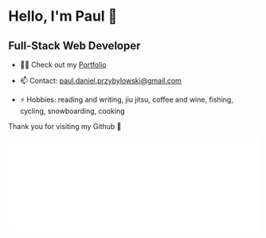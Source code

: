 # Hello, I'm Paul 👋

## Full-Stack Web Developer

- 👨‍💻 Check out my [Portfolio](https://paulprzybylowski.github.io/)

- 📫 Contact:  paul.daniel.przybylowski@gmail.com

- ⚡ Hobbies: reading and writing, jiu jitsu, coffee and wine, fishing, cycling, snowboarding, cooking

Thank you for visiting my Github 🙏

<img src="animation.svg" alt="" />
